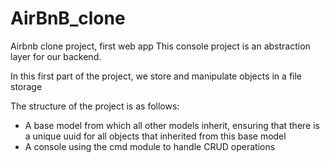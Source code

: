 # AirBnB_clone
Airbnb clone project, first web app
This console project is an abstraction layer for our backend.

In this first part of the project, we store and manipulate objects in a file storage

The structure of the project is as follows:
* A base model from which all other models inherit, ensuring that there is a unique uuid for all objects that inherited from this base model
* A console using the cmd module to handle CRUD operations
